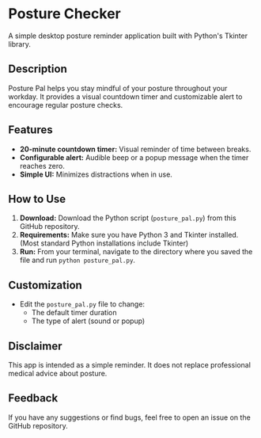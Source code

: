 # Posture Checker 

A simple desktop posture reminder application built with Python's Tkinter library.

## Description

Posture Pal helps you stay mindful of your posture throughout your workday.  It provides a visual countdown timer and customizable alert to encourage regular posture checks.

## Features

* **20-minute countdown timer:** Visual reminder of time between breaks.
* **Configurable alert:** Audible beep or a popup message when the timer reaches zero.
* **Simple UI:** Minimizes distractions when in use.

## How to Use

1. **Download:** Download the Python script (`posture_pal.py`) from this GitHub repository.
2. **Requirements:** Make sure you have Python 3 and Tkinter installed. (Most standard Python installations include Tkinter)
3. **Run:** From your terminal, navigate to the directory where you saved the file and run `python posture_pal.py`.

## Customization

* Edit the `posture_pal.py` file to change:
    * The default timer duration 
    * The type of alert (sound or popup)
 
## Disclaimer

This app is intended as a simple reminder. It does not replace professional medical advice about posture.

## Feedback

If you have any suggestions or find bugs, feel free to open an issue on the GitHub repository.
